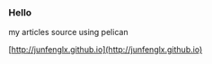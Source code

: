### Hello
my articles source using pelican

[http://junfenglx.github.io](http://junfenglx.github.io)
